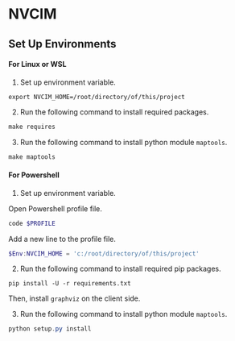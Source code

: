 # NVCIM

## Set Up Environments

#### For Linux or WSL
1. Set up environment variable.

```shell
export NVCIM_HOME=/root/directory/of/this/project
```

2. Run the following command to install required packages.

```makefile
make requires
```

3. Run the following command to install python module `maptools`.

```makefile
make maptools
```

#### For Powershell

1. Set up environment variable.

Open Powershell profile file.

```powershell
code $PROFILE
```

Add a new line to the profile file.

```powershell
$Env:NVCIM_HOME = 'c:/root/directory/of/this/project'
```

2. Run the following command to install required pip packages.

```
pip install -U -r requirements.txt
```

Then, install `graphviz` on the client side.

3. Run the following command to install python module `maptools`.

```powershell
python setup.py install
```